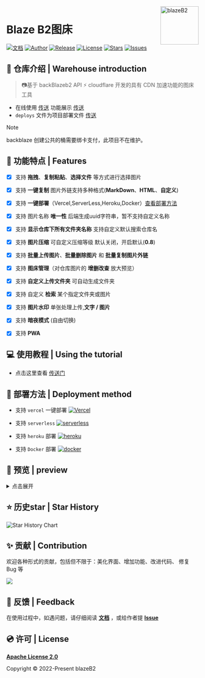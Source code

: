 <a href="https://b2.ryanuo.cc/" >
<img width="100" align="right" alt="blazeB2" src="https://cloud.ryanuo.cc/hexo/4/16533db7-b477-46ec-bbf8-44ae848bc771.png">
</a>

# Blaze B2图床

[![文档](https://img.shields.io/badge/docs-%E6%96%87%E6%A1%A3-blueviolet)](https://blazeb2.js.org/) [![Author](https://img.shields.io/badge/author-ryanuo-violet.svg)](https://github.com/ryanuo)  [![Release](https://img.shields.io/github/release/ryanuo/blazeB2.svg)](https://github.com/ryanuo/blazeB2/releases)  [![License](https://img.shields.io/github/license/ryanuo/blazeB2.svg)](https://github.com/ryanuo/blazeB2/blob/master/LICENSE)  [![Stars](https://img.shields.io/github/stars/ryanuo/blazeB2)](https://github.com/ryanuo/blazeB2)   [![Issues](https://img.shields.io/github/issues/ryanuo/blazeB2)](https://github.com/ryanuo/blazeB2/issues)
## 📃 仓库介绍 | Warehouse introduction

> 📷基于 backBlazeb2 API  ⚡ cloudflare 开发的具有 CDN 加速功能的图床工具

- 在线使用 [传送](https://b2.ryanuo.cc/)  功能展示 [传送](https://www.bilibili.com/video/BV1gB4y1v7qs)
- `deploys` 文件为项目部署文件 [传送](https://blazeb2.js.org/zh/guide/deploy.html)

> [!NOTE]
> backblaze 创建公共的桶需要绑卡支付，此项目不在维护。

## 🎉 功能特点 | Features

- [x] 支持 **拖拽**、**复制粘贴**、**选择文件** 等方式进行选择图片
- [x] 支持 **一键复制** 图片外链支持多种格式(**MarkDown**、**HTML**、**自定义**)
- [x] 支持 **一键部署**（Vercel,ServerLess,Heroku,Docker）[查看部署方法](https://blazeb2.js.org/zh/guide/deploy.html)
- [x] 支持 图片名称 **唯一性** 后端生成uuid字符串，暂不支持自定义名称
- [x] 支持 **显示仓库下所有文件夹名称** 支持自定义默认搜索仓库名
- [x] 支持 **图片压缩** 可自定义压缩等级 默认关闭，开启默认(**0.8**)
- [x] 支持 **批量上传图片**、**批量删除图片** 和 **批量复制图片外链**
- [x] 支持 **图床管理**（对仓库图片的 **增删改查** 放大预览）
- [x] 支持 **自定义上传文件夹** 可自动生成文件夹
- [x] 支持 自定义 **检索** 某个指定文件夹或图片
- [x] 支持 **图片水印** 单张处理上传,**文字 / 图片**
- [x] 支持 **暗夜模式** (自由切换)
- [x] 支持 **PWA**


## 💻 使用教程 | Using the tutorial

- 点击这里查看 [传送门](https://blazeb2.js.org/zh/guide/)

## 🍥 部署方法 | Deployment method

- 支持 `vercel` 一键部署 [![Vercel](https://img.shields.io/badge/vercel-%23000000.svg?style=flat&logo=vercel&logoColor=white)](https://blazeb2.js.org/zh/guide/deploy.html#vercel%E4%B8%80%E9%94%AE%E7%A7%92%E9%83%A8%E7%BD%B2)

- 支持 `serverless` [![serverless](https://img.shields.io/badge/serverless-%23000000.svg?style=flat&logo=serverless&logoColor=white)](https://cloud.tencent.com/login?s_url=https%3A%2F%2Fconsole.cloud.tencent.com%2Fscf%2Flist-create%3Frid%3D1%26ns%3Ddefault%26createType%3Dempty)

- 支持 `heroku` 部署 [![heroku](https://img.shields.io/badge/heroku-%23000000.svg?style=flat&logo=heroku&logoColor=white)](https://blazeb2.js.org/zh/guide/deploy.html#heroku-%E9%83%A8%E7%BD%B2)

- 支持 `Docker` 部署 [![docker](https://img.shields.io/badge/docker-%23000000.svg?style=flat&logo=docker&logoColor=white)](https://blazeb2.js.org/zh/guide/deploy.html#%E5%9F%BA%E4%BA%8Edocker-nginx-%E9%83%A8%E7%BD%B2)
## 📸 预览 | preview

<details>
<summary>点击展开</summary>

<table>
<tr>
<td>
<strong>上传图片</strong>
</td>
<td>
<img src="https://cloud.ryanuo.cc/hexo/5/d15c17f1-b06f-4560-a363-dd9adce488b2.gif" />
</td>
</tr>
<tr>
<td>
<strong>水印上传</strong>
</td>
<td>
<img src="https://cloud.ryanuo.cc/hexo/5/c8f15ba7-b934-4ef6-afb2-22dd472fb4d2.gif" />
</td>
</tr>
<tr>
<td>
<strong>图床管理</strong>
</td>
<td>
<img src="https://cloud.ryanuo.cc/hexo/5/1d146393-3012-4b55-8083-01b8c0e562c8.gif" />
</td>
</tr>
</table>
</details>

## ⭐ 历史star | Star History

![Star History Chart](https://api.star-history.com/svg?repos=ryanuo/blazeB2&type=Date)


## ✨ 贡献 | Contribution

欢迎各种形式的贡献，包括但不限于：美化界面、增加功能、改进代码、 修复 Bug 等

<a href="https://github.com/ryanuo/blazeB2/graphs/contributors">
  <img src="https://contrib.rocks/image?repo=ryanuo/blazeB2" />
</a>

## 🎃 反馈 | Feedback

在使用过程中，如遇问题，请仔细阅读 **[文档](https://blazeb2.js.org)** ，或给作者提 **[Issue](https://github.com/ryanuo/blazeB2/issues)**

## 💿 许可 | License

**[Apache License 2.0](https://github.com/ryanuo/blazeB2/blob/master/LICENSE)** 

Copyright © 2022-Present blazeB2
